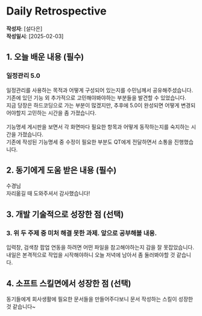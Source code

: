 # Daily Retrospective

**작성자**: [설다은]  
**작성일시**: [2025-02-03]

## 1. 오늘 배운 내용 (필수)

### 일정관리 5.0

일정관리를 사용하는 목적과 어떻게 구성되어 있는지를 수민님께서 공유해주셨습니다.<br>
기존에 있던 기능 외 추가적으로 고민해야봐야하는 부분들을 발견할 수 있었습니다.<br>
지금 당장은 하드코딩으로 가는 부분이 많겠지만, 추후에 5.0이 완성되면 어떻게 변경되어야할지 고민하는 시간을 좀 가졌습니다.<br>
<br>
기능명세 게시판을 보면서 각 화면마다 필요한 항목과 어떻게 동작하는지를 숙지하는 시간을 가졌습니다.<br>
기존에 작성된 기능명세 중 수정이 필요한 부분도 QT에게 전달하면서 소통을 진행했습니다.<br>

## 2. 동기에게 도움 받은 내용 (필수)

수경님<br>
자리옮길 때 도와주셔서 감사했습니다!<br>

## 3. 개발 기술적으로 성장한 점 (선택)

### 3. 위 두 주제 중 미처 해결 못한 과제. 앞으로 공부해볼 내용.

입력창, 검색창 팝업 연동을 하려면 어떤 파일을 참고해야하는지 감을 잘 못잡았습니다.
내일은 본격적으로 작업을 시작해야하니 오늘 저녁에 남아서 좀 둘러봐야할 것 같습니다.

## 4. 소프트 스킬면에서 성장한 점 (선택)

동기들에게 회사생활에 필요한 문서들을 만들어주다보니 문서 작성하는 스킬이 성장한 것 같습니다~
